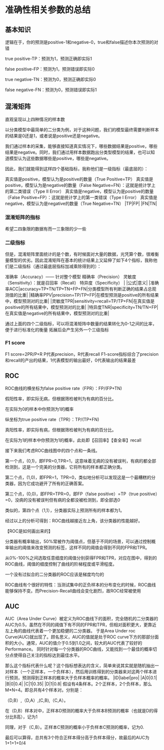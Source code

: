 # 准确性相关参数的总结
## 基本知识
逻辑在于，你的预测是positive-1和negative-0，true和false描述你本次预测的对错

true positive-TP：预测为1，预测正确即实际1

false positive-FP：预测为1，预测错误即实际0

true negative-TN：预测为0，预测正确即实际0

false negative-FN：预测为0，预测错误即实际1
## 混淆矩阵
直观呈现以上四种情况的样本数

以分类模型中最简单的二分类为例，对于这种问题，我们的模型最终需要判断样本的结果是0还是1，或者说是positive还是negative。

我们通过样本的采集，能够直接知道真实情况下，哪些数据结果是positive，哪些结果是negative。同时，我们通过用样本数据跑出分类型模型的结果，也可以知道模型认为这些数据哪些是positive，哪些是negative。

因此，我们就能得到这样四个基础指标，我称他们是一级指标（最底层的）：

真实值是positive，模型认为是positive的数量（True Positive=TP）
真实值是positive，模型认为是negative的数量（False Negative=FN）：这就是统计学上的第二类错误（Type II Error）
真实值是negative，模型认为是positive的数量（False Positive=FP）：这就是统计学上的第一类错误（Type I Error）
真实值是negative，模型认为是negative的数量（True Negative=TN）
|TP|FP|
|FN|TN|
### 混淆矩阵的指标
希望二四象限的数据有而一三象限的少一些
### 二级指标 
但是，混淆矩阵里面统计的是个数，有时候面对大量的数据，光凭算个数，很难衡量模型的优劣。因此混淆矩阵在基本的统计结果上又延伸了如下4个指标，我称他们是二级指标（通过最底层指标加减乘除得到的）：

准确率（Accuracy）—— 针对整个模型
精确率（Precision）
灵敏度（Sensitivity）：就是召回率（Recall）
特异度（Specificity）
| |公式|意义|
|准确率ACC|accuracy=TP+TN/TP+TN+FP+FN|分类模型所有判断正确的结果占总观测值的比重|
|精确率PPV|precision=TP/TP+FP|在模型预测是positive的所有结果中，模型预测对的比重|
|灵敏度TPR|sensitivity=recall=TP/TP+FN|在真实值是positive的所有结果中，模型预测对的比重|
|特异度TNR|specificity=TN/TN+FP|在真实值是negative的所有结果中，模型预测对的比重|

通过上面的四个二级指标，可以将混淆矩阵中数量的结果转化为0-1之间的比率，便于进行标准化的衡量
拓展后会产生另外一个三级指标
### F1 score
F1 score=2PR/P+R
P代表precision，R代表recall
F1-score指标综合了precision和recall的产出的结果，1代表模型的输出最好，0代表输出的结果最差

## ROC
ROC曲线的横坐标为false positive rate（FPR）：FP/(FP+TN)

假阳性率，即实际无病，但根据筛检被判为有病的百分比。

在实际为0的样本中你预测为1的概率

纵坐标为true positive rate（TPR）：TP/(TP+FN)

真阳性率，即实际有病，但根据筛检被判为有病的百分比。

在实际为1的样本中你预测为1的概率，此处即【召回率】【查全率】recall

接下来我们考虑ROC曲线图中的四个点和一条线。

第一个点，(0,1)，即FPR=0,TPR=1，这意味着无病的没有被误判，有病的都全部检测到，这是一个完美的分类器，它将所有的样本都正确分类。

第二个点，(1,0)，即FPR=1，TPR=0，类似地分析可以发现这是一个最糟糕的分类器，因为它成功避开了所有的正确答案。

第三个点，(0,0)，即FPR=TPR=0，即FP（false positive）=TP（true positive）=0，没病的没有被误判但有病的全都没被检测到，即全部选0

类似的，第四个点（1,1），分类器实际上预测所有的样本都为1。

经过以上的分析可得到：ROC曲线越接近左上角，该分类器的性能越好。

【ROC是如何画出来的】

分类器有概率输出，50%常被作为阈值点，但基于不同的场景，可以通过控制概率输出的阈值来改变预测的标签，这样不同的阈值会得到不同的FPR和TPR。

从0%-100%之间选取任意细度的阈值分别获得FPR和TPR，对应在图中，得到的ROC曲线，阈值的细度控制了曲线的阶梯程度或平滑程度。

一个没有过拟合的二分类器的ROC应该是梯度均匀的

ROC曲线有个很好的特性：当测试集中的正负样本的分布变化的时候，ROC曲线能够保持不变。而Precision-Recall曲线会变化剧烈，故ROC经常被使用

## AUC
AUC（Area Under Curve）被定义为ROC曲线下的面积，完全随机的二分类器的AUC为0.5，虽然在不同的阈值下有不同的FPR和TPR，但相对面积更大，更靠近左上角的曲线代表着一个更加稳健的二分类器。
于是Area Under roc Curve(AUC)就出现了。顾名思义，AUC的值就是处于ROC curve下方的那部分面积的大小。通常，AUC的值介于0.5到1.0之间，较大的AUC代表了较好的Performance。
同时针对每一个分类器的ROC曲线，又能找到一个最佳的概率切分点使得自己关注的指标达到最佳水平。

那么这个指标代表什么呢？这个指标想表达的含义，简单来说其实就是随机抽出一对样本（一个正样本，一个负样本），然后用训练得到的分类器来对这两个样本进行预测，预测得到正样本的概率大于负样本概率的概率。
|ID|label|pro|
|A|0|0.1|
|B|0|0.4|
|C|1|0.35|
|D|1|0.8|
假设有4条样本。2个正样本，2个负样本，那么M*N=4。即总共有4个样本对。分别是：

（D,B）,（D,A）,(C,B),（C,A）。

在（D,B）样本对中，正样本D预测的概率大于负样本B预测的概率（也就是D的得分比B高），记为1

同理，对于（C,B）。正样本C预测的概率小于负样本C预测的概率，记为0.

最后可以算得，总共有3个符合正样本得分高于负样本得分，故最后的AUC为1+1+1+0/4